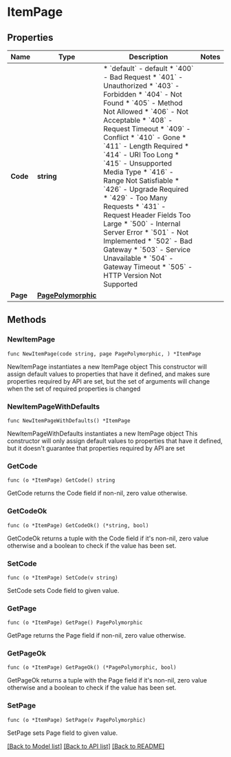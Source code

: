 # ItemPage

## Properties

Name | Type | Description | Notes
------------ | ------------- | ------------- | -------------
**Code** | **string** | * &#x60;default&#x60; - default * &#x60;400&#x60; - Bad Request * &#x60;401&#x60; - Unauthorized * &#x60;403&#x60; - Forbidden * &#x60;404&#x60; - Not Found * &#x60;405&#x60; - Method Not Allowed * &#x60;406&#x60; - Not Acceptable * &#x60;408&#x60; - Request Timeout * &#x60;409&#x60; - Conflict * &#x60;410&#x60; - Gone * &#x60;411&#x60; - Length Required * &#x60;414&#x60; - URI Too Long * &#x60;415&#x60; - Unsupported Media Type * &#x60;416&#x60; - Range Not Satisfiable * &#x60;426&#x60; - Upgrade Required * &#x60;429&#x60; - Too Many Requests * &#x60;431&#x60; - Request Header Fields Too Large * &#x60;500&#x60; - Internal Server Error * &#x60;501&#x60; - Not Implemented * &#x60;502&#x60; - Bad Gateway * &#x60;503&#x60; - Service Unavailable * &#x60;504&#x60; - Gateway Timeout * &#x60;505&#x60; - HTTP Version Not Supported | 
**Page** | [**PagePolymorphic**](PagePolymorphic.md) |  | 

## Methods

### NewItemPage

`func NewItemPage(code string, page PagePolymorphic, ) *ItemPage`

NewItemPage instantiates a new ItemPage object
This constructor will assign default values to properties that have it defined,
and makes sure properties required by API are set, but the set of arguments
will change when the set of required properties is changed

### NewItemPageWithDefaults

`func NewItemPageWithDefaults() *ItemPage`

NewItemPageWithDefaults instantiates a new ItemPage object
This constructor will only assign default values to properties that have it defined,
but it doesn't guarantee that properties required by API are set

### GetCode

`func (o *ItemPage) GetCode() string`

GetCode returns the Code field if non-nil, zero value otherwise.

### GetCodeOk

`func (o *ItemPage) GetCodeOk() (*string, bool)`

GetCodeOk returns a tuple with the Code field if it's non-nil, zero value otherwise
and a boolean to check if the value has been set.

### SetCode

`func (o *ItemPage) SetCode(v string)`

SetCode sets Code field to given value.


### GetPage

`func (o *ItemPage) GetPage() PagePolymorphic`

GetPage returns the Page field if non-nil, zero value otherwise.

### GetPageOk

`func (o *ItemPage) GetPageOk() (*PagePolymorphic, bool)`

GetPageOk returns a tuple with the Page field if it's non-nil, zero value otherwise
and a boolean to check if the value has been set.

### SetPage

`func (o *ItemPage) SetPage(v PagePolymorphic)`

SetPage sets Page field to given value.



[[Back to Model list]](../README.md#documentation-for-models) [[Back to API list]](../README.md#documentation-for-api-endpoints) [[Back to README]](../README.md)


